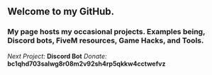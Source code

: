 ## Welcome to my GitHub.
### My page hosts my occasional projects. Examples being, Discord bots, FiveM resources, Game Hacks, and Tools.
*Next Project:* **Discord Bot**
*Donate:* **bc1qhd703salwg8r08m2v92sh4rp5qkkw4cctwefvz**


